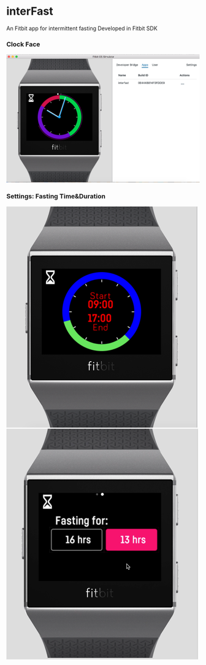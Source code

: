 # interFast
An Fitbit app for intermittent fasting
Developed in Fitbit SDK

### Clock Face
<img src="readme/clock_face.png" />

### Settings: Fasting Time&Duration
<img src="readme/fast_setting_1.png" width="500"/>
<img src="readme/fast_setting_2.png" width="500"/>
